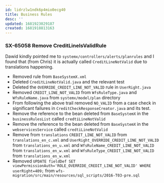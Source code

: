 ```yaml
---
id: lidrzlw1ndk6p4mio0ecg40
title: Business Rules
desc: ''
updated: 1681923029187
created: 1681918813163
---
```

### SX-65058 Remove CreditLineIsValidRule
Dawid kindly pointed me to `systemx/controllers/alerts/planrules` and I found that (from Chris) it is actually called `CreditLineNotValid` due to translations happening.
- Removed rule from `BaseSystemX.xml`
- Deleted `CreditLineNotValid.java` and the relevant test
- Deleted the `OVERRIDE_CREDIT_LINE_NOT_VALID` rule in `UserRight.java`
- Removed `CREDIT_LINE_NOT_VALID` from `WfsRuleType.java` and `WfsRuleName.java` from `systemx/model/plan` directory
- From following the above trail removed `NO_VALID` from a case check in significant failures in `CreditCheckResponseCreator.java` and its test.
- Remove the reference to the bean deleted from `BaseSystemX` in the `businessRulesList` called `credtiLineNotValid`
- Remove the reference to the bean deleted from `BaseSystemX` in the `webservicesService` called `credtiLineNotValid` 
- Remove from `translations` `CREDIT_LINE_NOT_VALID` from `translations_en_c.xml` and `UserRight_OVERRIDE_CREDIT_LINE_NOT_VALID` from `translations_en_u.xml` and `WfsRuleName_CREDIT_LINE_NOT_VALID` from `translations_en_w.xml` and `WfsRuleType_CREDIT_LINE_NOT_VALID` from `translations_en_w.xml`
- Removed `UPDATE fieldDef SET viewPermissionAuth='ROLE_OVERRIDE_CREDIT_LINE_NOT_VALID' WHERE userRight=409;` from `wfs-migration/src/main/resources/sql_scripts/2016-T03-pre.sql`